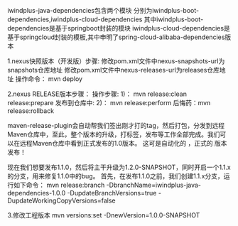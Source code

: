 iwindplus-java-dependencies包含两个模块
分别为iwindplus-boot-dependencies,iwindplus-cloud-dependencies
其中iwindplus-boot-dependencies是基于springboot封装的模块
iwindplus-cloud-dependencies是基于springcloud封装的模板,其中申明了spring-cloud-alibaba-dependencies版本

1.nexus快照版本（开发版）步骤:
修改pom.xml文件中nexus-snapshots-url为snapshots仓库地址
修改pom.xml文件中nexus-releases-url为releases仓库地址
操作命令： mvn deploy

2.nexus RELEASE版本步骤：
操作步骤:
1)： mvn release:clean release:prepare
发布到仓库中:
2)： mvn release:perform
后悔药：mvn release:rollback

maven-release-plugin会自动帮我们签出刚才打的tag，然后打包，分发到远程Maven仓库中，至此，整个版本的升级，打标签，发布等工作全部完成。我们可以在远程Maven仓库中看到正式发布的1.0版本。
这可是自动化的 ，正式的 版本发布！

现在我们想要发布1.1.0，然后将主干升级为1.2.0-SNAPSHOT，同时开启一个1.1.x的分支，用来修复1.1.0中的bug。
首先，在发布1.1.0之前，我们创建1.1.x分支，运行如下命令：
mvn release:branch -DbranchName=iwindplus-java-dependencies-1.0.0 -DupdateBranchVersions=true -DupdateWorkingCopyVersions=false

3.修改工程版本
mvn versions:set -DnewVersion=1.0.0-SNAPSHOT
